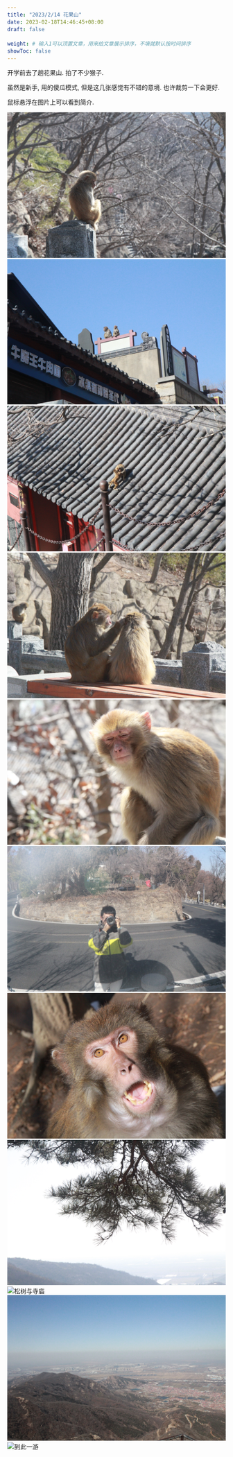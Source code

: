 ```yaml
---
title: "2023/2/14 花果山"
date: 2023-02-18T14:46:45+08:00
draft: false

weight: # 输入1可以顶置文章，用来给文章展示排序，不填就默认按时间排序
showToc: false
---
```

开学前去了趟花果山. 拍了不少猴子.

虽然是新手, 用的傻瓜模式, 但是这几张感觉有不错的意境. 也许裁剪一下会更好.

鼠标悬浮在图片上可以看到简介.

![独坐敬亭山](monkey-alone.JPG "独坐敬亭山")
![](monkey-overlook.JPG "俯瞰众生")
![](monkey-fight.JPG "在庙顶打闹")
![](monkey-company.JPG "在情人节帮你抓虱子")
![](monkey-old.JPG "意味深长的老猴子")
![](selfie.JPG "自拍")
![](monkey-shock.JPG "对镜头大吼的猴子")
![](pine-tree.JPG "松树与海州")
![](pine-tree-2.JPG "松树与寺庙")
![](lianyungang-overlook.JPG "俯视连云港")
![](monument.JPG "到此一游")

